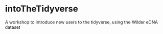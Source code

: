 # intoTheTidyverse
A workshop to introduce new users to the tidyverse, using the Wilder eDNA dataset
